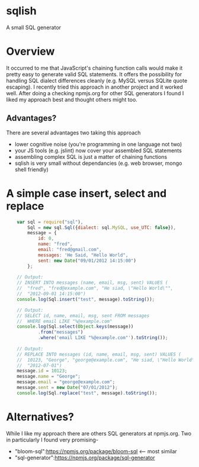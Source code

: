 sqlish
======

A small SQL generator

# Overview

It occurred to me that JavaScript's chaining function calls would
make it pretty easy to generate valid SQL statements. It offers the 
possibility for handling SQL dialect differences cleanly (e.g. MySQL versus 
SQLite quote escaping). I recently tried this approach in another project and 
it worked well.  After doing a checking npmjs.org for other SQL generators I
found I liked my approach best and thought others might too.

## Advantages?

There are several advantages two taking this approach

* lower cognitive noise (you're programming in one language not two)
* your JS tools (e.g. jslint) now cover your assembled SQL statements
* assembling complex SQL is just a matter of chaining functions
* sqlish is very small without dependancies (e.g. web browser, mongo shell friendly)


# A simple case insert, select and replace

```JavaScript
	var sql = require("sql"),
		Sql = new sql.Sql({dialect: sql.MySQL, use_UTC: false}),
		message = {
			id: 0,
			name: "fred",
			email: "fred@gmail.com",
			messages: 'He Said, "Hello World",
			sent: new Date("09/01/2012 14:15:00")
		};
	
	// Output:
	// INSERT INTO messages (name, email, msg, sent) VALUES (
	//	"fred", "fred@example.com", "He siad, \"Hello World\"", 
	//	"2012-09-01 14:15:00")
	console.log(Sql.insert("test", message).toString());

	// Output:
	// SELECT id, name, email, msg, sent FROM messages 
	//	WHERE email LIKE "%@example.com"
	console.log(Sql.select(Object.keys(message))
			.from("messages")
			.where('email LIKE "%@example.com"').toString());
	
	// Output:
	// REPLACE INTO messages (id, name, email, msg, sent) VALUES (
	//	10123, "George", "george@example.com", "He siad, \"Hello World\"", 
	//	"2012-07-01")
	message.id = 10123;
	message.name = "George";
	message.email = "george@example.com";
	message.sent = new Date("07/01/2012");
	console.log(Sql.replace("test", message).toString());
```

# Alternatives?

While I like my approach there are others SQL generators at npmjs.org. Two 
in particularly I found very promising-

* "bloom-sql":https://npmjs.org/package/bloom-sql <-- most similar
* "sql-generator":https://npmjs.org/package/sql-generator

 
